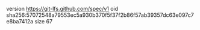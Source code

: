 version https://git-lfs.github.com/spec/v1
oid sha256:57072548a79553ec5a930b370f5f37f2b86f57ab39357dc63e097c7e8ba7412a
size 67
